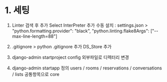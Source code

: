 # 1. 세팅

1. Linter 검색 후 추가
   Select InterPreter 추가
   수동 설치 :
   settings.json >
   "python.formatting.provider": "black",
   "python.linting.flake8Args": ["--max-line-length=88"]

2. .gitignore >
   python .gitignore 추가
   DS_Store 추가

3. django-admin startproject config
   외부파일로 디렉터리 변경

4. django-admin startapp 정의
   users / rooms / reservations / conversations / lists
   공통항목으로 core
